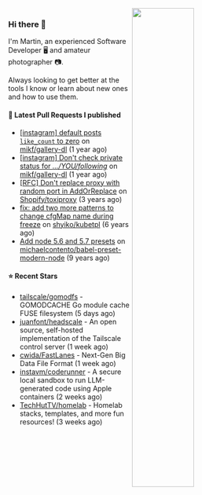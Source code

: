 <img align="right" src="https://github-profile-summary-cards.vercel.app/api/cards/profile-details?username=tinnet&theme=github" width="50%"/>
<h3 class="mt-n3">Hi there 👋</h3>

I'm Martin, an experienced Software Developer 🖥️ and amateur photographer 📷.

Always looking to get better at the tools I know or learn about new ones and how to use them.

#### 🔨 Latest Pull Requests I published

- [[instagram] default posts `like_count` to zero](https://github.com/mikf/gallery-dl/pull/5323) on [mikf/gallery-dl](https://github.com/mikf/gallery-dl) (1 year ago)
- [[instagram] Don&#39;t check private status for *.../YOU/following*](https://github.com/mikf/gallery-dl/pull/5322) on [mikf/gallery-dl](https://github.com/mikf/gallery-dl) (1 year ago)
- [[RFC] Don&#39;t replace proxy with random port in AddOrReplace](https://github.com/Shopify/toxiproxy/pull/356) on [Shopify/toxiproxy](https://github.com/Shopify/toxiproxy) (3 years ago)
- [fix: add two more patterns to change cfgMap name during freeze](https://github.com/shyiko/kubetpl/pull/12) on [shyiko/kubetpl](https://github.com/shyiko/kubetpl) (6 years ago)
- [Add node 5.6 and 5.7 presets](https://github.com/michaelcontento/babel-preset-modern-node/pull/35) on [michaelcontento/babel-preset-modern-node](https://github.com/michaelcontento/babel-preset-modern-node) (9 years ago)

#### ⭐ Recent Stars

- [tailscale/gomodfs](https://github.com/tailscale/gomodfs) - GOMODCACHE Go module cache FUSE filesystem (5 days ago)
- [juanfont/headscale](https://github.com/juanfont/headscale) - An open source, self-hosted implementation of the Tailscale control server (1 week ago)
- [cwida/FastLanes](https://github.com/cwida/FastLanes) - Next-Gen Big Data File Format (1 week ago)
- [instavm/coderunner](https://github.com/instavm/coderunner) - A secure local sandbox to run LLM-generated code using Apple containers (2 weeks ago)
- [TechHutTV/homelab](https://github.com/TechHutTV/homelab) - Homelab stacks, templates, and more fun resources!  (3 weeks ago)
